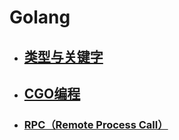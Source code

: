# Golang

- ## [类型与关键字](./Golang/类型与关键字.md)

- ## [CGO编程](./Golang/CGO编程.md)

- ### [RPC（Remote Process Call）](./Golang/RPC.md)